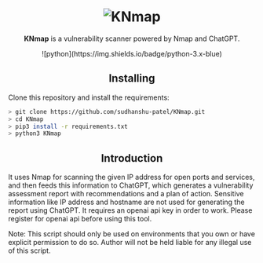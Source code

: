 <div align="center">
    <h1><img src="logo.png" alt="KNmap"/></a></h1>
    <p><strong>KNmap</strong> is a vulnerability scanner powered by Nmap and ChatGPT.</p>
    ![python](https://img.shields.io/badge/python-3.x-blue)
</div>

<h2 align="center">Installing</h2>

Clone this repository and install the requirements:

```bash
> git clone https://github.com/sudhanshu-patel/KNmap.git
> cd KNmap
> pip3 install -r requirements.txt
> python3 KNmap
```
<h2 align="center">Introduction</h2>
<p>It uses Nmap for scanning the given IP address for open ports and services, and then feeds this information to ChatGPT, which generates a vulnerability assessment report with recommendations and a plan of action. Sensitive information like IP address and hostname are not used for generating the report using ChatGPT. It requires an openai api key in order to work. Please register for openai api before using this tool.</p>

<p>Note: This script should only be used on environments that you own or have explicit permission to do so. Author will not be held liable for any illegal use of this script.</p>
